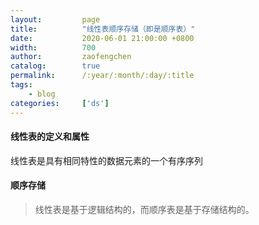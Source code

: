 ```yaml
---
layout:         page
title:          "线性表顺序存储（即是顺序表）"
date:           2020-06-01 21:00:00 +0800
width:          700
author:         zaofengchen
catalog:        true
permalink:      /:year/:month/:day/:title
tags:
    - blog
categories:     ['ds']
---
```


#### 线性表的定义和属性
线性表是具有相同特性的数据元素的一个有序序列


#### 顺序存储


>线性表是基于逻辑结构的，而顺序表是基于存储结构的。